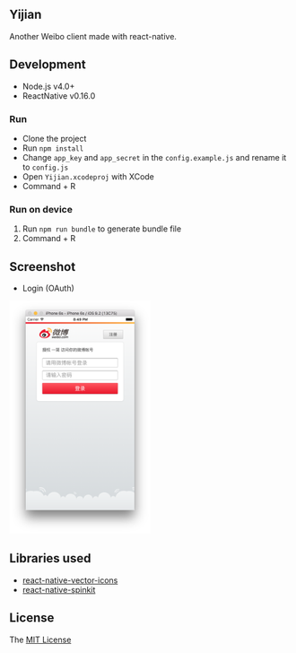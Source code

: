 Yijian
---

Another Weibo client made with react-native.

## Development

- Node.js v4.0+
- ReactNative v0.16.0

### Run

- Clone the project
- Run `npm install`
- Change `app_key` and `app_secret` in the `config.example.js` and rename it to `config.js`
- Open `Yijian.xcodeproj` with XCode
- Command + R

### Run on device

1. Run `npm run bundle` to generate bundle file
2. Command + R

## Screenshot

- Login (OAuth)

<img src="./screenshot/OAuth.png" width="50%" />

## Libraries used

- [react-native-vector-icons](https://github.com/oblador/react-native-vector-icons)
- [react-native-spinkit](https://github.com/maxs15/react-native-spinkit)

## License

The [MIT License](LICENSE)

